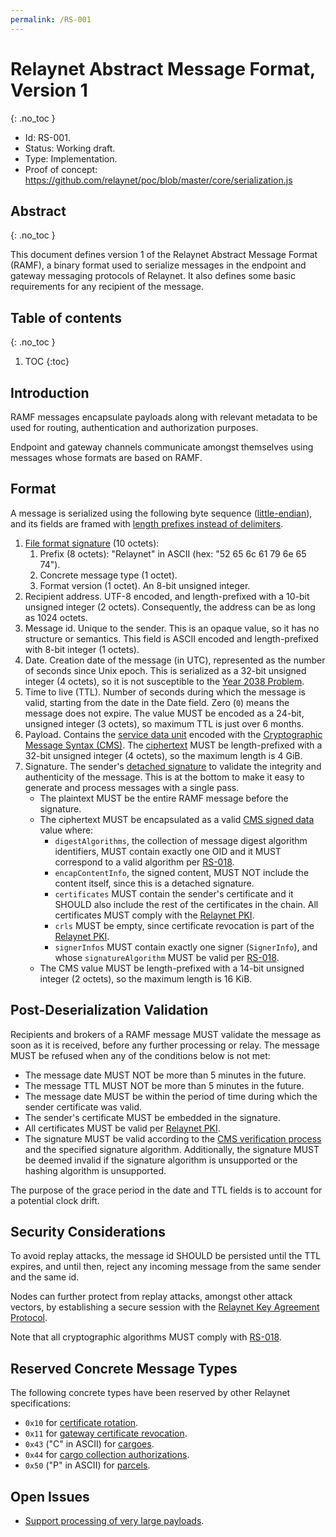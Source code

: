 ```yaml
---
permalink: /RS-001
---
```

# Relaynet Abstract Message Format, Version 1
{: .no_toc }

- Id: RS-001.
- Status: Working draft.
- Type: Implementation.
- Proof of concept: https://github.com/relaynet/poc/blob/master/core/serialization.js

## Abstract
{: .no_toc }

This document defines version 1 of the Relaynet Abstract Message Format (RAMF), a binary format used to serialize messages in the endpoint and gateway messaging protocols of Relaynet. It also defines some basic requirements for any recipient of the message.

## Table of contents
{: .no_toc }

1. TOC
{:toc}

## Introduction

RAMF messages encapsulate payloads along with relevant metadata to be used for routing, authentication and authorization purposes.

Endpoint and gateway channels communicate amongst themselves using messages whose formats are based on RAMF.

## Format

A message is serialized using the following byte sequence ([little-endian](https://en.wikipedia.org/wiki/Endianness)), and its fields are framed with [length prefixes instead of delimiters](https://blog.stephencleary.com/2009/04/message-framing.html).

1. [File format signature](https://en.wikipedia.org/wiki/List_of_file_signatures) (10 octets):
   1. Prefix (8 octets): "Relaynet" in ASCII (hex: "52 65 6c 61 79 6e 65 74").
   1. Concrete message type (1 octet).
   1. Format version (1 octet). An 8-bit unsigned integer.
1. Recipient address. UTF-8 encoded, and length-prefixed with a 10-bit unsigned integer (2 octets). Consequently, the address can be as long as 1024 octets.
1. Message id. Unique to the sender. This is an opaque value, so it has no structure or semantics. This field is ASCII encoded and length-prefixed with 8-bit integer (1 octets).
1. Date. Creation date of the message (in UTC), represented as the number of seconds since Unix epoch. This is serialized as a 32-bit unsigned integer (4 octets), so it is not susceptible to the [Year 2038 Problem](https://en.wikipedia.org/wiki/Year_2038_problem).
1. Time to live (TTL). Number of seconds during which the message is valid, starting from the date in the Date field. Zero (`0`) means the message does not expire. The value MUST be encoded as a 24-bit, unsigned integer (3 octets), so maximum TTL is just over 6 months.
1. Payload. Contains the [service data unit](https://en.wikipedia.org/wiki/Service_data_unit) encoded with the [Cryptographic Message Syntax (CMS)](https://tools.ietf.org/html/rfc5652). The [ciphertext](https://en.wikipedia.org/wiki/Ciphertext) MUST be length-prefixed with a 32-bit unsigned integer (4 octets), so the maximum length is 4 GiB.
1. Signature. The sender's [detached signature](https://en.wikipedia.org/wiki/Detached_signature) to validate the integrity and authenticity of the message. This is at the bottom to make it easy to generate and process messages with a single pass.
   - The plaintext MUST be the entire RAMF message before the signature.
   - The ciphertext MUST be encapsulated as a valid [CMS signed data](https://tools.ietf.org/html/rfc5652#section-5) value where:
     - `digestAlgorithms`, the collection of message digest algorithm identifiers, MUST contain exactly one OID and it MUST correspond to a valid algorithm per [RS-018](rs018-algorithms.md).
     - `encapContentInfo`, the signed content, MUST NOT include the content itself, since this is a detached signature.
     - `certificates` MUST contain the sender's certificate and it SHOULD also include the rest of the certificates in the chain. All certificates MUST comply with the [Relaynet PKI](rs002-pki.md).
     - `crls` MUST be empty, since certificate revocation is part of the [Relaynet PKI](rs002-pki.md).
     - `signerInfos` MUST contain exactly one signer (`SignerInfo`), and whose `signatureAlgorithm` MUST be valid per [RS-018](rs018-algorithms.md).
   - The CMS value MUST be length-prefixed with a 14-bit unsigned integer (2 octets), so the maximum length is 16 KiB.

## Post-Deserialization Validation

Recipients and brokers of a RAMF message MUST validate the message as soon as it is received, before any further processing or relay. The message MUST be refused when any of the conditions below is not met:

- The message date MUST NOT be more than 5 minutes in the future.
- The message TTL MUST NOT be more than 5 minutes in the future.
- The message date MUST be within the period of time during which the sender certificate was valid.
- The sender's certificate MUST be embedded in the signature.
- All certificates MUST be valid per [Relaynet PKI](rs002-pki.md).
- The signature MUST be valid according to the [CMS verification process](https://tools.ietf.org/html/rfc5652#section-5.6) and the specified signature algorithm. Additionally, the signature MUST be deemed invalid if the signature algorithm is unsupported or the hashing algorithm is unsupported.

The purpose of the grace period in the date and TTL fields is to account for a potential clock drift.

## Security Considerations

To avoid replay attacks, the message id SHOULD be persisted until the TTL expires, and until then, reject any incoming message from the same sender and the same id.

Nodes can further protect from replay attacks, amongst other attack vectors, by establishing a secure session with the [Relaynet Key Agreement Protocol](rs003-key-agreement.md).

Note that all cryptographic algorithms MUST comply with [RS-018](rs018-algorithms.md).

## Reserved Concrete Message Types

The following concrete types have been reserved by other Relaynet specifications:

- `0x10` for [certificate rotation](rs002-pki.md#certificate-and-key-rotation).
- `0x11` for [gateway certificate revocation](rs002-pki.md#gateway-certificate-revocation-gcr).
- `0x43` ("C" in ASCII) for [cargoes](rs000-core.md#cargo).
- `0x44` for [cargo collection authorizations](rs000-core.md#cargo-collection-authorization-cca).
- `0x50` ("P" in ASCII) for [parcels](rs000-core.md#parcel).

## Open Issues

- [Support processing of very large payloads](https://github.com/relaynet/specs/issues/14).
